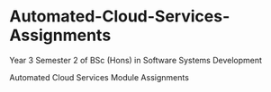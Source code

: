 # Automated-Cloud-Services-Assignments

Year 3 Semester 2 of BSc (Hons) in Software Systems Development

Automated Cloud Services Module Assignments
